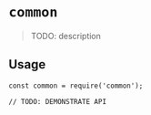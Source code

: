 # `common`

> TODO: description

## Usage

```
const common = require('common');

// TODO: DEMONSTRATE API
```
